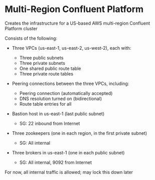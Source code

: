 # Multi-Region Confluent Platform

Creates the infrastructure for a US-based AWS multi-region Confluent Platform cluster

Consists of the following:
* Three VPCs (us-east-1, us-east-2, us-west-2), each with:
    * Three public subnets
    * Three private subnets
    * One shared public route table
    * Three private route tables
* Peering connections between the three VPCs, including:
    * Peering connection (automatically accepted)
    * DNS resolution turned on (bidirectional)
    * Route table entries for all

* Bastion host in us-east-1 (last public subnet)
    * SG: 22 inbound from Internet
* Three zookeepers (one in each region, in the first private subnet)
    * SG: All internal
* Three brokers in us-east-1 (one in each public subnet)
    * SG: All internal, 9092 from Internet

For now, all internal traffic is allowed; may lock this down later